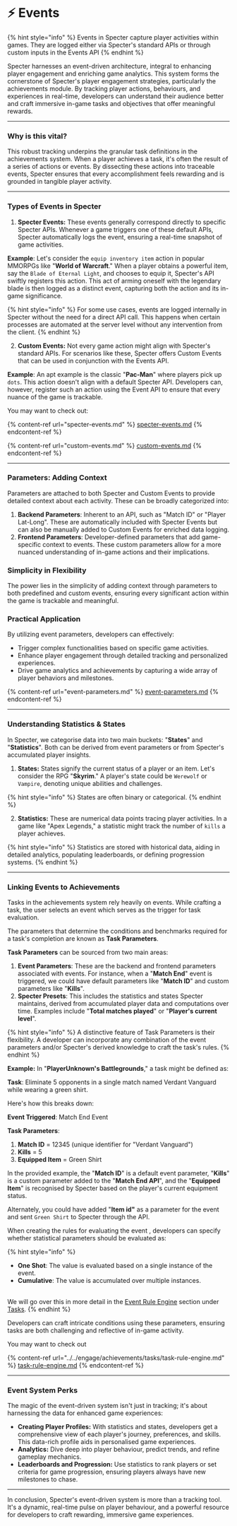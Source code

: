 # ⚡ Events

{% hint style="info" %}
Events in Specter capture player activities within games. They are logged either via Specter's standard APIs or through custom inputs in the Events API
{% endhint %}

Specter harnesses an event-driven architecture, integral to enhancing player engagement and enriching game analytics. This system forms the cornerstone of Specter's player engagement strategies, particularly the achievements module. By tracking player actions, behaviours, and experiences in real-time, developers can understand their audience better and craft immersive in-game tasks and objectives that offer meaningful rewards.

***

### **Why is this vital?**

This robust tracking underpins the granular task definitions in the achievements system. When a player achieves a task, it's often the result of a series of actions or events. By dissecting these actions into traceable events, Specter ensures that every accomplishment feels rewarding and is grounded in tangible player activity.

***

### **Types of Events in Specter**

1. **Specter Events:** These events generally correspond directly to specific Specter APIs. Whenever a game triggers one of these default APIs, Specter automatically logs the event, ensuring a real-time snapshot of game activities.

**Example**: Let's consider the `equip inventory item` action in popular MMORPGs like "**World of Warcraft**." When a player obtains a powerful item, say the `Blade of Eternal Light`, and chooses to equip it, Specter's API swiftly registers this action. This act of arming oneself with the legendary blade is then logged as a distinct event, capturing both the action and its in-game significance.

{% hint style="info" %}
For some use cases, events are logged internally in Specter without the need for a direct API call. This happens when certain processes are automated at the server level without any intervention from the client.&#x20;
{% endhint %}

2. **Custom Events:** Not every game action might align with Specter's standard APIs. For scenarios like these, Specter offers Custom Events that can be used in conjunction with the Events API.

**Example**: An apt example is the classic "**Pac-Man**" where players pick up `dots`. This action doesn't align with a default Specter API. Developers can, however, register such an action using the Event API to ensure that every nuance of the game is trackable.

You may want to check out:

{% content-ref url="specter-events.md" %}
[specter-events.md](specter-events.md)
{% endcontent-ref %}

{% content-ref url="custom-events.md" %}
[custom-events.md](custom-events.md)
{% endcontent-ref %}

***

### Parameters: Adding Context

Parameters are attached to both Specter and Custom Events to provide detailed context about each activity. These can be broadly categorized into:

1. **Backend Parameters**: Inherent to an API, such as "Match ID" or "Player Lat-Long". These are automatically included with Specter Events but can also be manually added to Custom Events for enriched data logging.
2. **Frontend Parameters**: Developer-defined parameters that add game-specific context to events. These custom parameters allow for a more nuanced understanding of in-game actions and their implications.

### **Simplicity in Flexibility**

The power lies in the simplicity of adding context through parameters to both predefined and custom events, ensuring every significant action within the game is trackable and meaningful.

### Practical Application

By utilizing event parameters, developers can effectively:

* Trigger complex functionalities based on specific game activities.
* Enhance player engagement through detailed tracking and personalized experiences.
* Drive game analytics and achievements by capturing a wide array of player behaviors and milestones.

{% content-ref url="event-parameters.md" %}
[event-parameters.md](event-parameters.md)
{% endcontent-ref %}

***

### Understanding Statistics & States

In Specter, we categorise data into two main buckets: "**States**" and "**Statistics**". Both can be derived from event parameters or from Specter's accumulated player insights.&#x20;

1. **States:** States signify the current status of a player or an item. Let's consider the RPG "**Skyrim**." A player's state could be `Werewolf` or `Vampire`, denoting unique abilities and challenges.&#x20;

{% hint style="info" %}
States are often binary or categorical.
{% endhint %}

2. **Statistics:** These are numerical data points tracing player activities. In a game like "Apex Legends," a statistic might track the number of `kills` a player achieves.&#x20;

{% hint style="info" %}
Statistics are stored with historical data, aiding in detailed analytics, populating leaderboards, or defining progression systems.
{% endhint %}

***

### **Linking Events to Achievements**

Tasks in the achievements system rely heavily on events. While crafting a task, the user selects an event which serves as the trigger for task evaluation.

The parameters that determine the conditions and benchmarks required for a task's completion are known as **Task Parameters**.&#x20;

**Task Parameters** can be sourced from two main areas:

1. **Event Parameters**: These are the backend and frontend parameters associated with events. For instance, when a "**Match End**" event is triggered, we could have default parameters like "**Match ID**" and custom parameters like "**Kills**".
2. **Specter Presets**: This includes the statistics and states Specter maintains, derived from accumulated player data and computations over time. Examples include "**Total matches played**" or "**Player's current level**".

{% hint style="info" %}
A distinctive feature of Task Parameters is their flexibility. A developer can incorporate any combination of the event parameters and/or Specter's derived knowledge to craft the task's rules.
{% endhint %}

**Example:** In "**PlayerUnknown's Battlegrounds**," a task might be defined as:&#x20;

**Task**: Eliminate 5 opponents in a single match named Verdant Vanguard while wearing a green shirt.&#x20;

Here's how this breaks down:

**Event Triggered**: Match End Event

**Task Parameters**:

1. **Match ID** = 12345 (unique identifier for "Verdant Vanguard")
2. **Kills** = 5
3. **Equipped Item** = Green Shirt

In the provided example, the "**Match ID**" is a default event parameter, "**Kills**" is a custom parameter added to the "**Match End API**", and the "**Equipped Item**" is recognised by Specter based on the player's current equipment status.&#x20;

Alternately, you could have added "**Item id"** as a parameter for the event and sent `Green Shirt` to Specter through the API.&#x20;

When creating the rules for evaluating the event , developers can specify whether statistical parameters should be evaluated as:

{% hint style="info" %}
* **One Shot**: The value is evaluated based on a single instance of the event.
* **Cumulative**: The value is accumulated over multiple instances.

\
We will go over this in more detail in the [Event Rule Engine](../../engage/achievements/tasks/task-rule-engine.md) section under [Tasks](../../engage/achievements/tasks/).
{% endhint %}

Developers can craft intricate conditions using these parameters, ensuring tasks are both challenging and reflective of in-game activity.

You may want to check out

{% content-ref url="../../engage/achievements/tasks/task-rule-engine.md" %}
[task-rule-engine.md](../../engage/achievements/tasks/task-rule-engine.md)
{% endcontent-ref %}

***

### **Event System Perks**

The magic of the event-driven system isn't just in tracking; it's about harnessing the data for enhanced game experiences:

* **Creating Player Profiles:** With statistics and states, developers get a comprehensive view of each player's journey, preferences, and skills. This data-rich profile aids in personalised game experiences.
* **Analytics:** Dive deep into player behaviour, predict trends, and refine gameplay mechanics.
* **Leaderboards and Progression:** Use statistics to rank players or set criteria for game progression, ensuring players always have new milestones to chase.

***

In conclusion, Specter's event-driven system is more than a tracking tool. It's a dynamic, real-time pulse on player behaviour, and a powerful resource for developers to craft rewarding, immersive game experiences.
